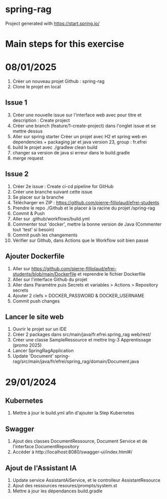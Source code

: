 # spring-rag

Project generated with https://start.spring.io/

# Main steps for this exercise

# 08/01/2025

1) Créer un nouveau projet Github : spring-rag
2) Clone le projet en local

## Issue 1
3) Créer une nouvelle issue sur l'interface web avec pour titre et description : Create project
4) Créer une branch (feature/1-create-project) dans l'onglet issue et se mettre dessus 
5) Aller sur spring starter
Créer un projet avec H2 et spring web en dependencies + packaging jar et java version 23, group : fr.efrei 
6) build le projet avec ./gradlew clean build
7) changer sa version de java si erreur dans le build.gradle 
8) merge request

## Issue 2
1) Créer 2e issue : Create ci-cd pipeline for GitHub
2) Créer une branche suivant cette issue
3) Se placer sur la branche
4) Télécharger en ZIP : https://github.com/pierre-filliolaud/efrei-students
5) Prendre le repo ./Github et le placer à la racine du projet /spring-rag
6) Commit & Push 
7) Aller sur .github/workflows/build.yml
8) Commenter tout 'docker', mettre la bonne version de Java (Commenter tout 'test' si besoin)
9) Commit push les changements
10) Vérifier sur Github, dans Actions que le Workflow soit bien passé 

## Ajouter Dockerfile
1) Aller sur https://github.com/pierre-filliolaud/efrei-students/blob/main/Dockerfile et reprendre le fichier Dockerfile
2) Aller sur l'interface Github du projet
3) Aller dans Paramètre puis Secrets et variables > Actions > Repository secrets
4) Ajouter 2 clefs > DOCKER_PASSWORD & DOCKER_USERNAME
5) Commit push changes

## Lancer le site web
1) Ouvrir le projet sur un IDE
2) Créer 2 packages dans src/main/java/fr.efrei.spring_rag web/rest/
3) Créer une classe SampleRessource et mettre ⁠Ing-3 Apprentissage (promo 2025)⁠
4) Lancer SpringRagApplication
5) Update 'Document' spring-rag/src/main/java/fr/efrei/spring_rag/domain/Document.java

# 29/01/2024
## Kubernetes
1) Mettre à jour le build.yml afin d'ajouter la Step Kubernetes

## Swagger
1) Ajout des classes DocumentRessource, Document Service et de l'interface DocumentRepository
2) Accéder à http://localhost:8080/swagger-ui/index.html#/ 

## Ajout de l'Assistant IA
1) Update service AssistantAiService, et le controlleur AssistantResource
2) Ajout des ressources resoures/prompts/system.st
3) Mettre à jour les dépendances build.gradle
